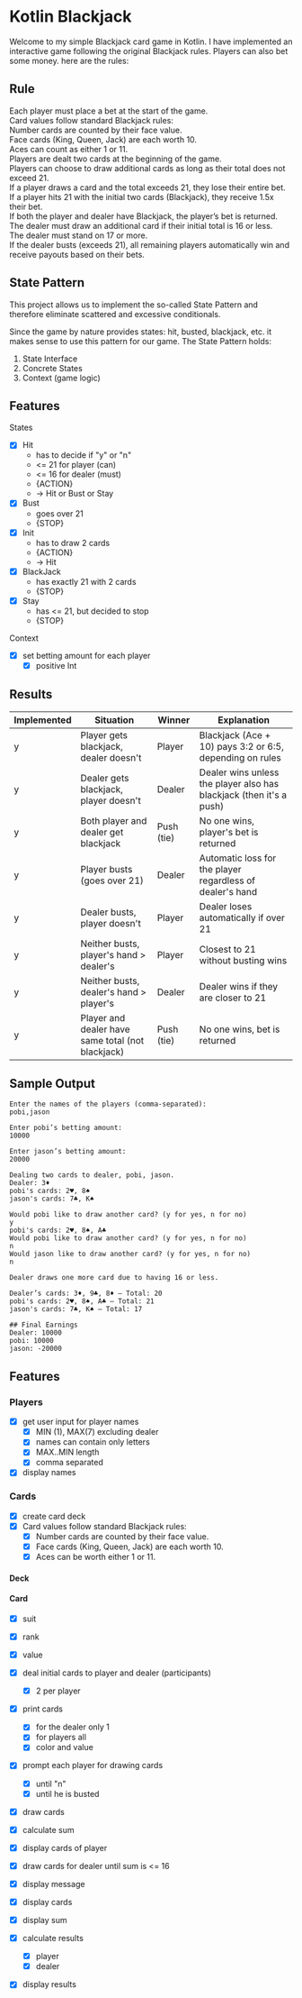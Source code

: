 
# Kotlin Blackjack
Welcome to my simple Blackjack card game in Kotlin. I have implemented 
an interactive game following the original Blackjack rules. Players can also bet
some money. here are the rules:

## Rule
Each player must place a bet at the start of the game. <br/>
Card values follow standard Blackjack rules: <br/>
Number cards are counted by their face value.<br/>
Face cards (King, Queen, Jack) are each worth 10.<br/>
Aces can count as either 1 or 11.<br/>
Players are dealt two cards at the beginning of the game.<br/>
Players can choose to draw additional cards as long as their total does not exceed 21.<br/>
If a player draws a card and the total exceeds 21, they lose their entire bet.<br/>
If a player hits 21 with the initial two cards (Blackjack), they receive 1.5x their bet.<br/>
If both the player and dealer have Blackjack, the player’s bet is returned.<br/>
The dealer must draw an additional card if their initial total is 16 or less.<br/>
The dealer must stand on 17 or more.<br/>
If the dealer busts (exceeds 21), all remaining players automatically win and receive payouts based on their bets.<br/>

## State Pattern
This project allows us to implement the so-called State Pattern
and therefore eliminate scattered and excessive conditionals.

Since the game by nature provides states: hit, busted, blackjack, etc. it makes sense to use this pattern for our game.
The State Pattern holds:
1. State Interface 
2. Concrete States 
3. Context (game logic)

## Features
States
- [x] Hit
  - has to decide if "y" or "n"
  - <= 21 for player (can)
  - <= 16 for dealer (must)
  - {ACTION}
  - -> Hit or Bust or Stay
- [x] Bust 
  - goes over 21
  - {STOP}
- [x] Init 
  - has to draw 2 cards
  - {ACTION}
  - -> Hit
- [x] BlackJack 
  - has exactly 21 with 2 cards
  - {STOP}
- [x] Stay
  - has <= 21, but decided to stop
  - {STOP}

Context
- [x] set betting amount for each player
  - [x] positive Int

## Results
  | Implemented | **Situation**                                     | **Winner** | **Explanation**                                                     |
  |-------------| ------------------------------------------------- | ---------- | ------------------------------------------------------------------- |
  | y           | Player gets blackjack, dealer doesn't             | Player     | Blackjack (Ace + 10) pays 3:2 or 6:5, depending on rules            |
  | y           | Dealer gets blackjack, player doesn't             | Dealer     | Dealer wins unless the player also has blackjack (then it's a push) |
  | y           | Both player and dealer get blackjack              | Push (tie) | No one wins, player's bet is returned                               |
  | y           | Player busts (goes over 21)                       | Dealer     | Automatic loss for the player regardless of dealer's hand           |
  | y           | Dealer busts, player doesn't                      | Player     | Dealer loses automatically if over 21                               |
  | y           | Neither busts, player's hand > dealer's           | Player     | Closest to 21 without busting wins                                  |
  | y           | Neither busts, dealer's hand > player's           | Dealer     | Dealer wins if they are closer to 21                                |
  | y           | Player and dealer have same total (not blackjack) | Push (tie) | No one wins, bet is returned                                        |


## Sample Output
```
Enter the names of the players (comma-separated):
pobi,jason

Enter pobi’s betting amount:
10000

Enter jason’s betting amount:
20000

Dealing two cards to dealer, pobi, jason.
Dealer: 3♦  
pobi's cards: 2♥, 8♠  
jason's cards: 7♣, K♠

Would pobi like to draw another card? (y for yes, n for no)  
y  
pobi's cards: 2♥, 8♠, A♣  
Would pobi like to draw another card? (y for yes, n for no)  
n  
Would jason like to draw another card? (y for yes, n for no)  
n  

Dealer draws one more card due to having 16 or less.

Dealer’s cards: 3♦, 9♣, 8♦ – Total: 20  
pobi's cards: 2♥, 8♠, A♣ – Total: 21  
jason's cards: 7♣, K♠ – Total: 17

## Final Earnings  
Dealer: 10000  
pobi: 10000  
jason: -20000

```

## Features
### Players
- [x] get user input for player names
  - [x] MIN (1), MAX(7) excluding dealer
  - [x] names can contain only letters
  - [x] MAX..MIN length
  - [x] comma separated
- [x] display names

### Cards
- [x] create card deck
- [x] Card values follow standard Blackjack rules:
  - [x] Number cards are counted by their face value.
  - [x] Face cards (King, Queen, Jack) are each worth 10.
  - [x] Aces can be worth either 1 or 11.
#### Deck
#### Card
- [x] suit
- [x] rank
- [x] value

- [x] deal initial cards to player and dealer (participants)
  - [x] 2 per player
- [x] print cards
  - [x] for the dealer only 1
  - [x] for players all
  - [x] color and value

- [x] prompt each player for drawing cards
  - [x] until "n"
  - [x] until he is busted
- [x] draw cards
- [x] calculate sum
- [x] display cards of player

- [x] draw cards for dealer until sum is <= 16
- [x] display message

- [x] display cards
- [x] display sum

- [x] calculate results
  - [x] player 
  - [x] dealer 
- [x] display results

